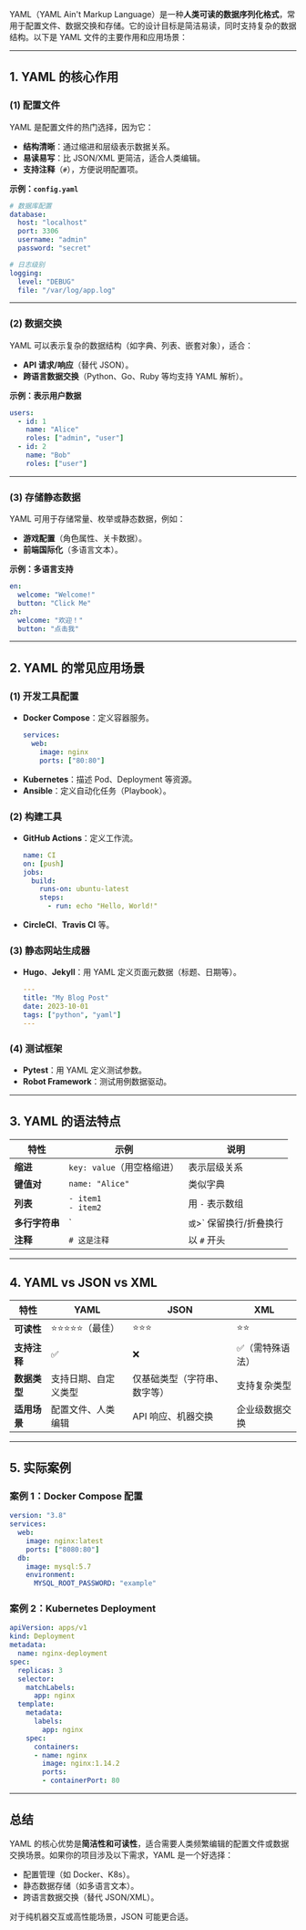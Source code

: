 YAML（YAML Ain't Markup Language）是一种**人类可读的数据序列化格式**，常用于配置文件、数据交换和存储。它的设计目标是简洁易读，同时支持复杂的数据结构。以下是 YAML 文件的主要作用和应用场景：

---

## **1. YAML 的核心作用**
### **(1) 配置文件**
YAML 是配置文件的热门选择，因为它：
- **结构清晰**：通过缩进和层级表示数据关系。
- **易读易写**：比 JSON/XML 更简洁，适合人类编辑。
- **支持注释**（`#`），方便说明配置项。

**示例：`config.yaml`**
```yaml
# 数据库配置
database:
  host: "localhost"
  port: 3306
  username: "admin"
  password: "secret"

# 日志级别
logging:
  level: "DEBUG"
  file: "/var/log/app.log"
```

---

### **(2) 数据交换**
YAML 可以表示复杂的数据结构（如字典、列表、嵌套对象），适合：
- **API 请求/响应**（替代 JSON）。
- **跨语言数据交换**（Python、Go、Ruby 等均支持 YAML 解析）。

**示例：表示用户数据**
```yaml
users:
  - id: 1
    name: "Alice"
    roles: ["admin", "user"]
  - id: 2
    name: "Bob"
    roles: ["user"]
```

---

### **(3) 存储静态数据**
YAML 可用于存储常量、枚举或静态数据，例如：
- **游戏配置**（角色属性、关卡数据）。
- **前端国际化**（多语言文本）。

**示例：多语言支持**
```yaml
en:
  welcome: "Welcome!"
  button: "Click Me"
zh:
  welcome: "欢迎！"
  button: "点击我"
```

---

## **2. YAML 的常见应用场景**
### **(1) 开发工具配置**
- **Docker Compose**：定义容器服务。
  ```yaml
  services:
    web:
      image: nginx
      ports: ["80:80"]
  ```
- **Kubernetes**：描述 Pod、Deployment 等资源。
- **Ansible**：定义自动化任务（Playbook）。

### **(2) 构建工具**
- **GitHub Actions**：定义工作流。
  ```yaml
  name: CI
  on: [push]
  jobs:
    build:
      runs-on: ubuntu-latest
      steps:
        - run: echo "Hello, World!"
  ```
- **CircleCI**、**Travis CI** 等。

### **(3) 静态网站生成器**
- **Hugo**、**Jekyll**：用 YAML 定义页面元数据（标题、日期等）。
  ```yaml
  ---
  title: "My Blog Post"
  date: 2023-10-01
  tags: ["python", "yaml"]
  ---
  ```

### **(4) 测试框架**
- **Pytest**：用 YAML 定义测试参数。
- **Robot Framework**：测试用例数据驱动。

---

## **3. YAML 的语法特点**
| 特性          | 示例                          | 说明                     |
|---------------|-------------------------------|--------------------------|
| **缩进**      | `key: value`（用空格缩进）     | 表示层级关系             |
| **键值对**    | `name: "Alice"`                | 类似字典                 |
| **列表**      | `- item1`<br>`- item2`         | 用 `-` 表示数组          |
| **多行字符串**| `|` 或 `>` 保留换行/折叠换行   | 适合长文本               |
| **注释**      | `# 这是注释`                   | 以 `#` 开头              |

---

## **4. YAML vs JSON vs XML**
| 特性          | YAML                     | JSON                     | XML                      |
|---------------|--------------------------|--------------------------|--------------------------|
| **可读性**    | ⭐⭐⭐⭐⭐（最佳）           | ⭐⭐⭐                     | ⭐⭐                       |
| **支持注释**  | ✅                        | ❌                        | ✅（需特殊语法）          |
| **数据类型**  | 支持日期、自定义类型     | 仅基础类型（字符串、数字等）| 支持复杂类型             |
| **适用场景**  | 配置文件、人类编辑       | API 响应、机器交换       | 企业级数据交换           |

---

## **5. 实际案例**
### **案例 1：Docker Compose 配置**
```yaml
version: "3.8"
services:
  web:
    image: nginx:latest
    ports: ["8080:80"]
  db:
    image: mysql:5.7
    environment:
      MYSQL_ROOT_PASSWORD: "example"
```

### **案例 2：Kubernetes Deployment**
```yaml
apiVersion: apps/v1
kind: Deployment
metadata:
  name: nginx-deployment
spec:
  replicas: 3
  selector:
    matchLabels:
      app: nginx
  template:
    metadata:
      labels:
        app: nginx
    spec:
      containers:
      - name: nginx
        image: nginx:1.14.2
        ports:
        - containerPort: 80
```

---

## **总结**
YAML 的核心优势是**简洁性和可读性**，适合需要人类频繁编辑的配置文件或数据交换场景。如果你的项目涉及以下需求，YAML 是一个好选择：
- 配置管理（如 Docker、K8s）。
- 静态数据存储（如多语言文本）。
- 跨语言数据交换（替代 JSON/XML）。

对于纯机器交互或高性能场景，JSON 可能更合适。
